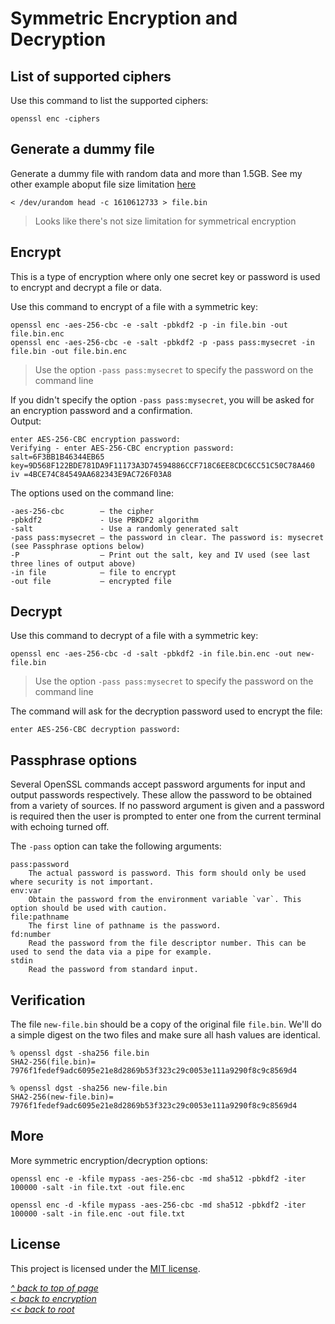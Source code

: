 # Symmetric Encryption and Decryption
## List of supported ciphers
Use this command to list the supported ciphers:
```
openssl enc -ciphers
```
## Generate a dummy file
Generate a dummy file with random data and more than 1.5GB. See my other example aboput file size limitation [here](../Asymmetric%20Encryption%20and%20Decryption/CMS.md#warning---file-size-limit)  
```shell
< /dev/urandom head -c 1610612733 > file.bin
```
>Looks like there's not size limitation for symmetrical encryption
## Encrypt
This is a type of encryption where only one secret key or password is used to encrypt and decrypt a file or data.  

Use this command to encrypt of a file with a symmetric key:
```shell
openssl enc -aes-256-cbc -e -salt -pbkdf2 -p -in file.bin -out file.bin.enc
openssl enc -aes-256-cbc -e -salt -pbkdf2 -p -pass pass:mysecret -in file.bin -out file.bin.enc
```
>Use the option `-pass pass:mysecret` to specify the password on the command line

If you didn't specify the option `-pass pass:mysecret`, you will be asked for an encryption password and a confirmation.  
Output:
```
enter AES-256-CBC encryption password:
Verifying - enter AES-256-CBC encryption password:
salt=6F3BB1B46344EB65
key=9D568F122BDE781DA9F11173A3D74594886CCF718C6EE8CDC6CC51C50C78A460
iv =4BCE74C84549AA682343E9AC726F03A8
```
The options used on the command line:

    -aes-256-cbc        — the cipher
    -pbkdf2             - Use PBKDF2 algorithm
    -salt               - Use a randomly generated salt
    -pass pass:mysecret — the password in clear. The password is: mysecret (see Passphrase options below)
    -P                  — Print out the salt, key and IV used (see last three lines of output above)
    -in file            — file to encrypt
    -out file           — encrypted file
## Decrypt
Use this command to decrypt of a file with a symmetric key:
```shell
openssl enc -aes-256-cbc -d -salt -pbkdf2 -in file.bin.enc -out new-file.bin
```
>Use the option `-pass pass:mysecret` to specify the password on the command line

The command will ask for the decryption password used to encrypt the file:  
```
enter AES-256-CBC decryption password:
```
## Passphrase options
Several OpenSSL commands accept password arguments for input and output passwords respectively. These allow the password to be obtained from a variety of sources. If no password argument is given and a password is required then the user is prompted to enter one from the current terminal with echoing turned off.

The `-pass` option can take the following arguments:

    pass:password
        The actual password is password. This form should only be used where security is not important.
    env:var
        Obtain the password from the environment variable `var`. This option should be used with caution.
    file:pathname
        The first line of pathname is the password.
    fd:number
        Read the password from the file descriptor number. This can be used to send the data via a pipe for example.
    stdin
        Read the password from standard input.

## Verification
The file `new-file.bin` should be a copy of the original file `file.bin`. We'll do a simple digest on the two files and make sure all hash values are identical.  

```
% openssl dgst -sha256 file.bin 
SHA2-256(file.bin)= 7976f1fedef9adc6095e21e8d2869b53f323c29c0053e111a9290f8c9c8569d4

% openssl dgst -sha256 new-file.bin
SHA2-256(new-file.bin)= 7976f1fedef9adc6095e21e8d2869b53f323c29c0053e111a9290f8c9c8569d4
```
## More
More symmetric encryption/decryption options:
```shell
openssl enc -e -kfile mypass -aes-256-cbc -md sha512 -pbkdf2 -iter 100000 -salt -in file.txt -out file.enc
```

```shell
openssl enc -d -kfile mypass -aes-256-cbc -md sha512 -pbkdf2 -iter 100000 -salt -in file.enc -out file.txt
```
## License
This project is licensed under the [MIT license](/LICENSE).  

[_^ back to top of page_](#Symmetric-Encryption-and-Decryption)  
[_< back to encryption_](../)  
[_<< back to root_](../../../../)
